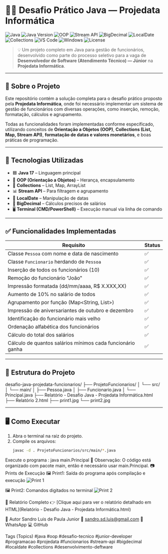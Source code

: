 # 🧑‍💻 Desafio Prático Java — Projedata Informática

![Java](https://img.shields.io/badge/Java-17+-ED8B00?logo=java&logoColor=white)
![Java Version](https://img.shields.io/badge/Java_Version-17+-339933?logo=java&logoColor=white)
![OOP](https://img.shields.io/badge/OOP-Supported-007ACC?logo=object-oriented&logoColor=white)
![Stream API](https://img.shields.io/badge/Stream_API-Used-FF6B35?logo=java&logoColor=white)
![BigDecimal](https://img.shields.io/badge/BigDecimal-Used-2B90B6?logo=java&logoColor=white)
![LocalDate](https://img.shields.io/badge/LocalDate-Used-4B8BBE?logo=java&logoColor=white)
![Collections](https://img.shields.io/badge/Collections-Used-3776AB?logo=java&logoColor=white)
![VS Code](https://img.shields.io/badge/Editor-VS_Code-007ACC?logo=visualstudiocode&logoColor=white)
![Windows](https://img.shields.io/badge/OS-Windows-0078D6?logo=windows&logoColor=white)
![License](https://img.shields.io/badge/License-MIT-blue.svg)

> 💡 Um projeto completo em Java para gestão de funcionários, desenvolvido como parte do processo seletivo para a vaga de **Desenvolvedor de Software (Atendimento Técnico) — Júnior** na **Projedata Informática**.


---

## 🎯 Sobre o Projeto

Este repositório contém a solução completa para o desafio prático proposto pela **Projedata Informática**, onde foi necessário implementar um sistema de gestão de funcionários com diversas operações, como inserção, remoção, formatação, cálculos e agrupamento.

Todas as funcionalidades foram implementadas conforme especificado, utilizando conceitos de **Orientação a Objetos (OOP)**, **Collections (List, Map, Stream API)**, **formatação de datas e valores monetários**, e boas práticas de programação.

---

## 🔧 Tecnologias Utilizadas

- 🟦 **Java 17** – Linguagem principal
- 🔄 **OOP (Orientação a Objetos)** – Herança, encapsulamento
- 📂 **Collections** – List, Map, ArrayList
- 📊 **Stream API** – Para filtragem e agrupamento
- 📅 **LocalDate** – Manipulação de datas
- 💸 **BigDecimal** – Cálculos precisos de salários
- 🖥️ **Terminal (CMD/PowerShell)** – Execução manual via linha de comando

---

## ✅ Funcionalidades Implementadas

| Requisito | Status |
|---------|--------|
| Classe `Pessoa` com nome e data de nascimento | ✅ |
| Classe `Funcionario` herdando de `Pessoa` | ✅ |
| Inserção de todos os funcionários (10) | ✅ |
| Remoção do funcionário "João" | ✅ |
| Impressão formatada (dd/mm/aaaa, R$ X.XXX,XX) | ✅ |
| Aumento de 10% no salário de todos | ✅ |
| Agrupamento por função (Map<String, List<Funcionario>>) | ✅ |
| Impressão de aniversariantes de outubro e dezembro | ✅ |
| Identificação do funcionário mais velho | ✅ |
| Ordenação alfabética dos funcionários | ✅ |
| Cálculo do total dos salários | ✅ |
| Cálculo de quantos salários mínimos cada funcionário ganha | ✅ |

---

## 📁 Estrutura do Projeto
desafio-java-projedata-funcionarios/
├── ProjetoFuncionarios/
│ └── src/
│ └── main/
│ ├── Pessoa.java
│ ├── Funcionario.java
│ └── Principal.java
├── Relatório - Desafio Java - Projedata Informática.html
├── Relatório 2.html
├── print1.jpg
└── print2.jpg

---

## 🖥️ Como Executar

1. Abra o terminal na raiz do projeto.
2. Compile os arquivos:
   ```bash
   javac -d . ProjetoFuncionarios/src/main/*.java
Execute o programa :
java main.Principal
📌 Observação: O código está organizado com pacote main, então é necessário usar main.Principal. 
📷 Prints de Execução
🖼 Print1: Saída do programa após compilação e execução
![Print 1](print1.jpg)

🖼 Print2: Comandos digitados no terminal
![Print 2](print2.jpg)

📄 Relatório Completo
👉 [Clique aqui para ver o relatório detalhado em HTML](Relatório - Desafio Java - Projedata Informática.html)

🎯 Autor
Sandro Luis de Paula Junior
📧 sandro.sd.luis@gmail.com
📱 WhatsApp
💻 GitHub

Tags (Topics)
#java #oop #desafio-tecnico #junior-developer #programacao #projedata #funcionarios #stream-api #bigdecimal #localdate #collections #desenvolvimento-deftware
